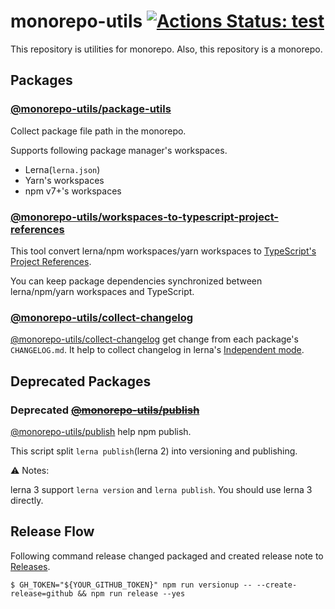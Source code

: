 # monorepo-utils [![Actions Status: test](https://github.com/azu/monorepo-utils/workflows/test/badge.svg)](https://github.com/azu/monorepo-utils/actions?query=workflow%3A"test")

This repository is utilities for monorepo.
Also, this repository is a monorepo.

## Packages

### [@monorepo-utils/package-utils](./packages/@monorepo-utils/package-utils)

Collect package file path in the monorepo.

Supports following package manager's workspaces.

- Lerna(`lerna.json`)
- Yarn's workspaces
- npm v7+'s workspaces

### [@monorepo-utils/workspaces-to-typescript-project-references](./packages/@monorepo-utils/workspaces-to-typescript-project-references)

This tool convert lerna/npm workspaces/yarn workspaces to [TypeScript's Project References](https://www.typescriptlang.org/docs/handbook/project-references.html).

You can keep package dependencies synchronized between lerna/npm/yarn workspaces and TypeScript.

### [@monorepo-utils/collect-changelog](./packages/@monorepo-utils/collect-changelog)

[@monorepo-utils/collect-changelog](./packages/@monorepo-utils/collect-changelog) get change from each package's `CHANGELOG.md`.
It help to collect changelog in lerna's [Independent mode](https://github.com/lerna/lerna#independent-mode---independent).

## Deprecated Packages

### **Deprecated** <del>[@monorepo-utils/publish](./packages/@monorepo-utils/publish)</del>

[@monorepo-utils/publish](./archives/publish) help npm publish.

This script split `lerna publish`(lerna 2) into versioning and publishing.

:warning: Notes:

lerna 3 support `lerna version` and `lerna publish`.
You should use lerna 3 directly.

## Release Flow

Following command release changed packaged and created release note to [Releases](https://github.com/azu/monorepo-utils/releases).

```
$ GH_TOKEN="${YOUR_GITHUB_TOKEN}" npm run versionup -- --create-release=github && npm run release --yes
```
